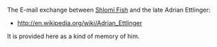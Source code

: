 The E-mail exchange between [Shlomi Fish](https://www.shlomifish.org/) and the
late Adrian Ettlinger:

- http://en.wikipedia.org/wiki/Adrian_Ettlinger

It is provided here as a kind of memory of him.
